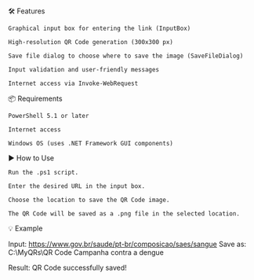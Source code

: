 🛠️ Features

    Graphical input box for entering the link (InputBox)

    High-resolution QR Code generation (300x300 px)

    Save file dialog to choose where to save the image (SaveFileDialog)

    Input validation and user-friendly messages

    Internet access via Invoke-WebRequest

📦 Requirements

    PowerShell 5.1 or later

    Internet access

    Windows OS (uses .NET Framework GUI components)

▶️ How to Use

    Run the .ps1 script.

    Enter the desired URL in the input box.

    Choose the location to save the QR Code image.

    The QR Code will be saved as a .png file in the selected location.

💡 Example

Input: https://www.gov.br/saude/pt-br/composicao/saes/sangue
Save as: C:\MyQRs\QR Code Campanha contra a dengue

Result: QR Code successfully saved!
